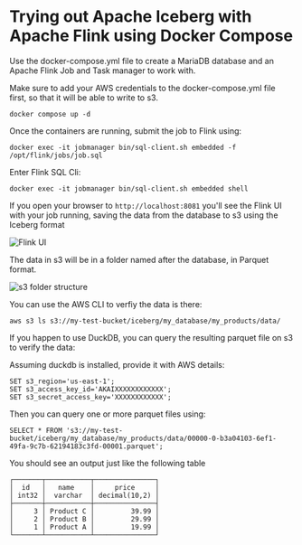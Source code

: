 # Trying out Apache Iceberg with Apache Flink using Docker Compose

Use the docker-compose.yml file to create a MariaDB database and an Apache Flink Job and Task manager to work with.

Make sure to add your AWS credentials to the docker-compose.yml file first, so that it will be able to write to s3.

```
docker compose up -d
```

Once the containers are running, submit the job to Flink using:

```
docker exec -it jobmanager bin/sql-client.sh embedded -f /opt/flink/jobs/job.sql
```

Enter Flink SQL Cli:

```
docker exec -it jobmanager bin/sql-client.sh embedded shell
```

If you open your browser to `http://localhost:8081` you'll see the Flink UI with your job running, saving the data from the database to s3 using the Iceberg format

![Flink UI](flink.png)

The data in s3 will be in a folder named after the database, in Parquet format.

![s3 folder structure](s3.png)

You can use the AWS CLI to verfiy the data is there:

```
aws s3 ls s3://my-test-bucket/iceberg/my_database/my_products/data/
```

If you happen to use DuckDB, you can query the resulting parquet file on s3 to verify the data:

Assuming duckdb is installed, provide it with AWS details:

```
SET s3_region='us-east-1';
SET s3_access_key_id='AKAIXXXXXXXXXXXX';
SET s3_secret_access_key='XXXXXXXXXXXX';
```

Then you can query one or more parquet files using:

```
SELECT * FROM 's3://my-test-bucket/iceberg/my_database/my_products/data/00000-0-b3a04103-6ef1-49fa-9c7b-62194183c3fd-00001.parquet';
```

You should see an output just like the following table

```
┌───────┬───────────┬───────────────┐
│  id   │   name    │     price     │
│ int32 │  varchar  │ decimal(10,2) │
├───────┼───────────┼───────────────┤
│     3 │ Product C │         39.99 │
│     2 │ Product B │         29.99 │
│     1 │ Product A │         19.99 │
└───────┴───────────┴───────────────┘
```